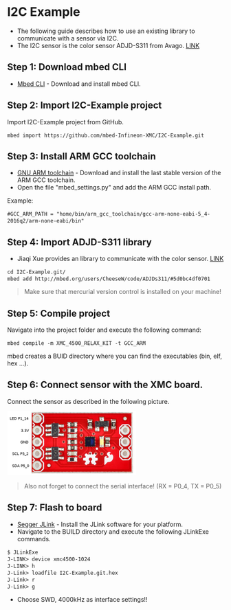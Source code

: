 # I2C Example

* The following guide describes how to use an existing library to communicate with a sensor via I2C.
* The I2C sensor is the color sensor ADJD-S311 from Avago. [LINK](https://www.sparkfun.com/products/retired/10701)

## Step 1: Download mbed CLI

* [Mbed CLI](https://docs.mbed.com/docs/mbed-os-handbook/en/latest/dev_tools/cli/#installing-mbed-cli) - Download and install mbed CLI.

## Step 2: Import I2C-Example project

Import I2C-Example project from GitHub.

```
mbed import https://github.com/mbed-Infineon-XMC/I2C-Example.git
```

## Step 3: Install ARM GCC toolchain

* [GNU ARM toolchain](https://launchpad.net/gcc-arm-embedded) - Download and install the last stable version of the ARM GCC toolchain.
* Open the file "mbed_settings.py" and add the ARM GCC install path.

Example:
```
#GCC_ARM_PATH = "home/bin/arm_gcc_toolchain/gcc-arm-none-eabi-5_4-2016q2/arm-none-eabi/bin"
```
## Step 4: Import ADJD-S311 library

* Jiaqi Xue provides an library to communicate with the color sensor. [LINK](https://os.mbed.com/users/Jiaqi/notebook/adjd-s311-i2c-color-sensor/)
```
cd I2C-Example.git/
mbed add http://mbed.org/users/CheeseW/code/ADJDs311/#5d0bc4df0701
```
> Make sure that mercurial version control is installed on your machine!

## Step 5: Compile project

Navigate into the project folder and execute the following command:
```
mbed compile -m XMC_4500_RELAX_KIT -t GCC_ARM
```
mbed creates a BUID directory where you can find the executables (bin, elf, hex ...).

## Step 6: Connect sensor with the XMC board.

Connect the sensor as described in the following picture.

![alt text](https://github.com/mbed-Infineon-XMC/I2C-Example/blob/master/ADJD-S311_con.png "Logo Title Text 1")

> Also not forget to connect the serial interface! (RX = P0_4, TX = P0_5)

## Step 7: Flash to board

* [Segger JLink](https://www.segger.com/downloads/jlink) - Install the JLink software for your platform.
* Navigate to the BUILD directory and execute the following JLinkExe commands.
```
$ JLinkExe
J-LINK> device xmc4500-1024
J-LINK> h
J-Link> loadfile I2C-Example.git.hex
J-Link> r
J-Link> g
```
* Choose SWD, 4000kHz as interface settings!!
